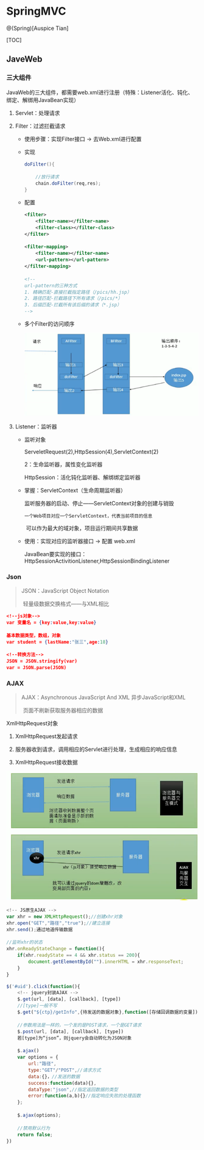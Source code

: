 # SpringMVC

@(Spring)[Auspice Tian]

[TOC]

<div style="page-break-after:always"></div>

## JaveWeb

### 三大组件

JavaWeb的三大组件，都需要web.xml进行注册（特殊：Listener活化、钝化、绑定、解绑用JavaBean实现）

1.  Servlet：处理请求

2.  Filter：过滤拦截请求

    -   使用步骤：实现Filter接口 -> 去Web.xml进行配置 

    -   实现

        ```java
        doFilter(){ 
            
            //放行请求
            chain.doFilter(req,res);
        }
        ```

    -   配置

        ```xml
        <filter>
            <filter-name></filter-name>
            <filter-class></filter-class>
        </filter>
        
        <filter-mapping>
        	<filter-name></filter-name>
            <url-pattern></url-pattern>
        </filter-mapping>
        
        <!--
        url-pattern的三种方式
        1. 精确匹配-直接拦截指定路径（/pics/hh.jsp）
        2. 路径匹配-拦截路径下所有请求（/pics/*）
        3. 后缀匹配-拦截所有该后缀的请求（*.jsp）
        -->
        ```

    -   多个Filter的访问顺序

        ![image-20210205083513423](SpringMVC.assets/image-20210205083513423.png)

3.  Listener：监听器

    -   监听对象

        ServeletRequest(2),HttpSession(4),ServletContext(2)

        2：生命监听器，属性变化监听器

        HttpSession：活化钝化监听器、解绑绑定监听器

    -   掌握：ServletContext（生命周期监听器）

        监听服务器的启动、停止——ServletContext对象的创建与销毁

         	一个Web项目对应一个ServletContext，代表当前项目的信息

        ​	可以作为最大的域对象，项目运行期间共享数据

    -   使用：实现对应的监听器接口 -> 配置 web.xml

        JavaBean要实现的接口：HttpSessionActivitionListener,HttpSessionBindingListener

### Json

>   JSON：JavaScript Object Notation
>
>   ​	轻量级数据交换格式——与XML相比

```json
<!--js对象-->
var 变量名 = {key:value,key:value}

基本数据类型，数组，对象
var student = {lastName:"张三",age:18}

<!--转换方法-->
JSON = JSON.stringify(var)
var = JSON.parse(JSON)
```

### AJAX

>   AJAX：Asynchronous JavaScript And XML 异步JavaScript和XML
>
>   ​	页面不刷新获取服务器相应的数据

XmlHttpRequest对象

1.  XmlHttpRequest发起请求

2.  服务器收到请求，调用相应的Servlet进行处理，生成相应的响应信息
3.  XmlHttpRequest接收数据

![image-20210205194329045](SpringMVC.assets/image-20210205194329045.png)

```javascript
<!-- JS原生AJAX -->
var xhr = new XMLHttpRequest();//创建xhr对象
xhr.open("GET","路径","true");//建立连接
xhr.send();通过地道传输数据

//监听xhr的状态
xhr.onReadyStateChange = function(){
    if(xhr.readyState == 4 && xhr.status == 200){
        document.getElementById("").innerHTML = xhr.responseText;
    }
}
```

```javascript
$('#uid').click(function(){
    <!-- jquery封装AJAX -->
    $.get(url, [data], [callback], [type])
    //[type]一般不写
    $.get("${ctp}/getInfo",{待发送的数据对象},function([存储回调数据的变量]){})

    //参数用法是一样的，一个发的是POST请求，一个是GET请求
    $.post(url, [data], [callback], [type])
    若[type]为“json”，则jquery会自动转化为JSON对象

    $.ajax()
    var options = {
        url:"路径",
        type:"GET"/"POST",//请求方式
        data:{}，//发送的数据
        success:function(data){},
		dataType:"json",//指定返回数据的类型
        error:function(a,b){}//指定响应失败的处理函数
    };

    $.ajax(options);

    //禁用默认行为
    return false;
})
```

<div style="page-break-after:always" />

